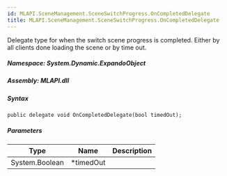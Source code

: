 ```yaml
---  
id: MLAPI.SceneManagement.SceneSwitchProgress.OnCompletedDelegate  
title: MLAPI.SceneManagement.SceneSwitchProgress.OnCompletedDelegate
---
```


<div class="markdown level0 summary">

Delegate type for when the switch scene progress is completed. Either by
all clients done loading the scene or by time out.

</div>

<div class="markdown level0 conceptual">

</div>

##### **Namespace**: System.Dynamic.ExpandoObject

##### **Assembly**: MLAPI.dll

##### Syntax

    public delegate void OnCompletedDelegate(bool timedOut);

##### Parameters

| Type           | Name       | Description |
|----------------|------------|-------------|
| System.Boolean | \*timedOut |             |
